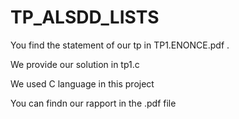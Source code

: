 # TP_ALSDD_LISTS

You find the statement of our tp in TP1.ENONCE.pdf .

We provide our solution in tp1.c

We used C language in this project

You can findn our rapport in the .pdf file
